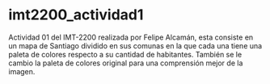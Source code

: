 # imt2200_actividad1
Actividad 01 del IMT-2200 realizada por Felipe Alcamán, esta consiste en un mapa de Santiago dividido en sus comunas en la que cada una tiene una paleta de colores respecto a su cantidad de habitantes. También se le cambio la paleta de colores original para una comprensión mejor de la imagen.
